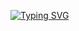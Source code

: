 [![Typing SVG](https://readme-typing-svg.demolab.com?font=Fira+Code&pause=1000&width=435&lines=01010000+01101111+01110101+01100101+01101101+01110101;01101110+01100101+01101100+01111010+01111001+01100001;01110000+01110010+01101111+01110011+01110100+01101111;01111010+01100001+01101110+01101001+01101101+01100001;01110100+01100101+01101101+00100000+01100011+01101000;01110100+01101111+00100000+01101110+01110010+01100001;01110110+01101001+01110100+01110011+01111001+01100001)](https://git.io/typing-svg)
